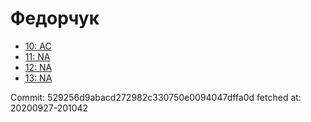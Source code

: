 # Федорчук
- [10: AC](10.md)
- [11: NA](11.md)
- [12: NA](12.md)
- [13: NA](13.md)

Commit: 529256d9abacd272982c330750e0094047dffa0d
 fetched at: 20200927-201042
